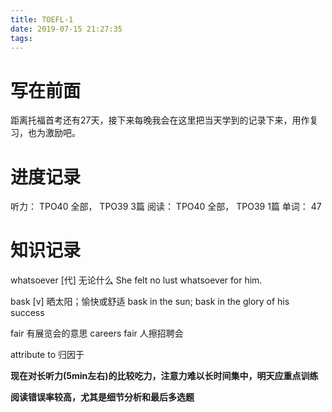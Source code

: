 ```yaml
---
title: TOEFL-1
date: 2019-07-15 21:27:35
tags:
---
```


# 写在前面

距离托福首考还有27天，接下来每晚我会在这里把当天学到的记录下来，用作复习，也为激励吧。

# 进度记录
听力： TPO40 全部， TPO39 3篇
阅读： TPO40 全部， TPO39 1篇
单词： 47

# 知识记录
whatsoever [代] 无论什么 She felt no lust whatsoever for him.

bask [v] 晒太阳；愉快或舒适 bask in the sun; bask in the glory of his success

fair 有展览会的意思 careers fair 人擦招聘会

attribute to 归因于

**现在对长听力(5min左右)的比较吃力，注意力难以长时间集中，明天应重点训练**

**阅读错误率较高，尤其是细节分析和最后多选题**
